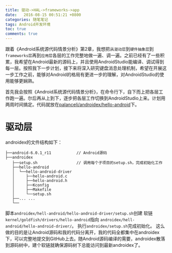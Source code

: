 ```yaml
---
title: 驱动->HAL->frameworks->app
date:   2016-08-15 00:51:21 +0800
categories: 随笔笔记
tags: Android开发环境
toc: true
comments: true
---
```

跟着《Android系统源代码情景分析》第2章，我想把从`驱动层`到`硬件抽象层`到`frameworks层`再到`应用层`各层的工作完整地做一遍、调一遍。之前已经有了一些积累，我希望在Android最新的源码上，并且使用AndroidStudio能编译、调试得到每一层。按照我下一步计划，接下来将深入研究键盘消息处理机制，希望在开展这一步工作之前，能够对Android的格局有更进一步的理解，对AndroidStudio的使用能够更娴熟。

首先我会按照《Android系统源代码情景分析》，在命令行下，自下而上把各层工作跑一遍。尔后再从上到下，逐步把各层工作切换到AndroidStudio上来。计划用两周时间搞定。代码就放在[palanceli/androidex/hello-android](https://github.com/palanceli/androidex/tree/master/hello-android)下。
<!-- more -->
# 驱动层
androidex的文件结构如下：
```
├──android-6.0.1_r11           // Android源码
├──androidex
   ├──setup.sh                 // 调用每个子项目的setup.sh，完成初始化工作
   ├──hello-android
   │  └──hello-android-driver
   │     ├──hello-android.c
   │     ├──hello-android.h
   │     ├──Kconfig
   │     ├──Makefile
   │     └──setup.sh           
   ├──... ...
   └──
```
脚本`androidex/hell-android/hello-android-driver/setup.sh`创建
软链`kernel/goldfish/drivers/hello-android`指向
`androidex/hell-android/hello-android-driver/`。
执行`androidex/setup.sh`完成初始化。
这么做的目的是让Android源码和我的代码分离开，我的代码全都集中在androidex下，可以完整地提交到GitHub上去。随Android源码编译的需要，androidex散落到源码树中，建个软链就确保源码树下总能访问到最新androidex了。

